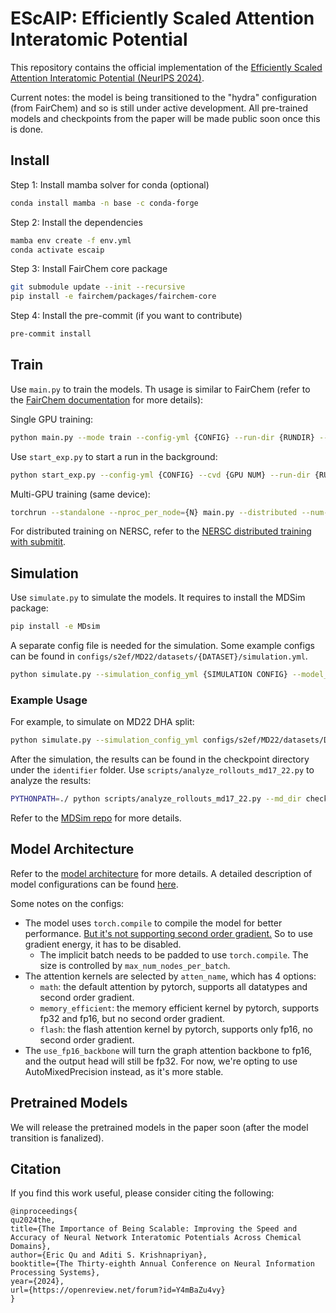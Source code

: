 # EScAIP: Efficiently Scaled Attention Interatomic Potential

This repository contains the official implementation of the [Efficiently Scaled Attention Interatomic Potential (NeurIPS 2024)](https://openreview.net/forum?id=Y4mBaZu4vy).

Current notes: the model is being transitioned to the "hydra" configuration (from FairChem) and so is still under active development. All pre-trained models and checkpoints from the paper will be made public soon once this is done.

## Install

Step 1: Install mamba solver for conda (optional)

```bash
conda install mamba -n base -c conda-forge
```

Step 2: Install the dependencies

```bash
mamba env create -f env.yml
conda activate escaip
```

Step 3: Install FairChem core package

```bash
git submodule update --init --recursive
pip install -e fairchem/packages/fairchem-core
```

Step 4: Install the pre-commit (if you want to contribute)

```bash
pre-commit install
```

## Train

Use `main.py` to train the models. Th usage is similar to FairChem (refer to the [FairChem documentation](https://fair-chem.github.io/core/model_training.html) for more details):

Single GPU training:

```bash
python main.py --mode train --config-yml {CONFIG} --run-dir {RUNDIR} --timestamp-id {TIMESTAMP} --checkpoint {CHECKPOINT}
```

Use `start_exp.py` to start a run in the background:

```bash
python start_exp.py --config-yml {CONFIG} --cvd {GPU NUM} --run-dir {RUNDIR} --timestamp-id {TIMESTAMP} --checkpoint {CHECKPOINT}
```

Multi-GPU training (same device):

```bash
torchrun --standalone --nproc_per_node={N} main.py --distributed --num-gpus {N} {...}
```

For distributed training on NERSC, refer to the [NERSC distributed training with submitit](NERSC_dist_train.md).

## Simulation

Use `simulate.py` to simulate the models. It requires to install the MDSim package:

```bash
pip install -e MDsim
```

A separate config file is needed for the simulation. Some example configs can be found in `configs/s2ef/MD22/datasets/{DATASET}/simulation.yml`.

```bash
python simulate.py --simulation_config_yml {SIMULATION CONFIG} --model_dir {CHECKPOINT DIR} --model_config_yml {MODEL CONFIG}--identifier {IDENTIFIER}
```

### Example Usage

For example, to simulate on MD22 DHA split:

```bash
python simulate.py --simulation_config_yml configs/s2ef/MD22/datasets/DHA/simulation.yml --model_dir checkpoints/MD22_DHA/ --model_config_yml configs/s2ef/MD22/EScAIP/DHA.yml --identifier test_simulation
```

After the simulation, the results can be found in the checkpoint directory under the `identifier` folder. Use `scripts/analyze_rollouts_md17_22.py` to analyze the results:

```bash
PYTHONPATH=./ python scripts/analyze_rollouts_md17_22.py --md_dir checkpoints/MD22_DHA/md_sim_test_simulation --gt_traj /data/md22/md22_AT-AT.npz --xlim 25
```

Refer to the [MDSim repo](https://github.com/kyonofx/MDsim) for more details.


## Model Architecture

Refer to the [model architecture](model_architecture.md) for more details. A detailed description of model configurations can be found [here](configs/example_config_EScAIP.yml).

Some notes on the configs:
- The model uses `torch.compile` to compile the model for better performance. [But it's not supporting second order gradient.](https://github.com/pytorch/pytorch/issues/91469) So to use gradient energy, it has to be disabled.
    - The implicit batch needs to be padded to use `torch.compile`. The size is controlled by `max_num_nodes_per_batch`.
- The attention kernels are selected by `atten_name`, which has 4 options:
    - `math`: the default attention by pytorch, supports all datatypes and second order gradient.
    - `memory_efficient`: the memory efficient kernel by pytorch, supports fp32 and fp16, but no second order gradient.
    - `flash`: the flash attention kernel by pytorch, supports only fp16, no second order gradient.
- The `use_fp16_backbone` will turn the graph attention backbone to fp16, and the output head will still be fp32. For now, we're opting to use AutoMixedPrecision instead, as it's more stable.

## Pretrained Models

We will release the pretrained models in the paper soon (after the model transition is fanalized).

## Citation

If you find this work useful, please consider citing the following:

```
@inproceedings{
qu2024the,
title={The Importance of Being Scalable: Improving the Speed and Accuracy of Neural Network Interatomic Potentials Across Chemical Domains},
author={Eric Qu and Aditi S. Krishnapriyan},
booktitle={The Thirty-eighth Annual Conference on Neural Information Processing Systems},
year={2024},
url={https://openreview.net/forum?id=Y4mBaZu4vy}
}
```
